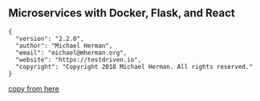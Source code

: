 ## Microservices with Docker, Flask, and React

```
{
  "version": "2.2.0",
  "author": "Michael Herman",
  "email": "michael@mherman.org",
  "website": "https://testdriven.io",
  "copyright": "Copyright 2018 Michael Herman. All rights reserved."
}
```

[copy from here](https://testdriven.io)
